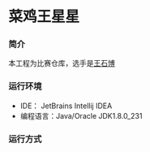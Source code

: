 # 菜鸡王星星

### 简介
本工程为比赛仓库，选手是[王石博](https://wxxlamp.cn)

### 运行环境
* IDE： JetBrains Intellij IDEA
* 编程语言：Java/Oracle JDK1.8.0_231

### 运行方式

